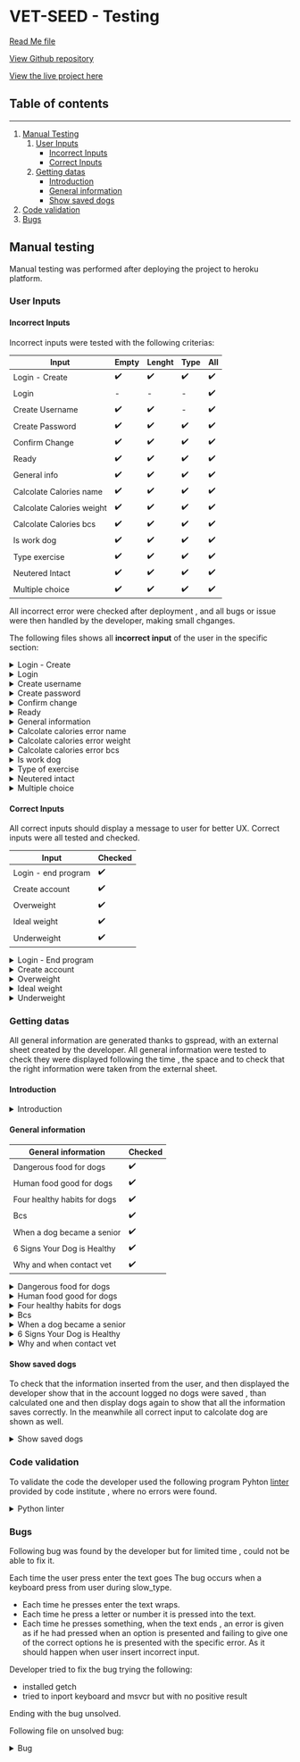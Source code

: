 # **VET-SEED - Testing** 

[Read Me file](/README.md)

[View Github repository](https://github.com/michmattera/vet-seed)

[View the live project here](https://vet-seed.herokuapp.com/)


## **Table of contents**
***
1. [Manual Testing](#manual-Testing)
    1. [User Inputs](#user-inputs)
        - [Incorrect Inputs](#incorrect-inputs)
        - [Correct Inputs](#correct-inputs)
    2. [Getting datas](#getting-datas)
        - [Introduction](#introduction)
        - [General information](#general-information)
        - [Show saved dogs](#show-saved-dogs)
2. [Code validation](#code-validation)
3. [Bugs](#bugs)

## Manual testing

Manual testing was performed after deploying the project to heroku platform.

### User Inputs


#### Incorrect Inputs

Incorrect inputs were tested with the following criterias:

| Input | Empty | Lenght | Type | All |
| --- | --- | --- | --- | --- |
|  Login - Create | :heavy_check_mark: | :heavy_check_mark: | :heavy_check_mark: | :heavy_check_mark: |
| Login | - | - | - | :heavy_check_mark: |
| Create Username | :heavy_check_mark: | :heavy_check_mark: | - | :heavy_check_mark: |
| Create Password | :heavy_check_mark: | :heavy_check_mark: | :heavy_check_mark: | :heavy_check_mark: |
| Confirm Change | :heavy_check_mark: | :heavy_check_mark: | :heavy_check_mark: | :heavy_check_mark: |
| Ready | :heavy_check_mark: | :heavy_check_mark: | :heavy_check_mark: | :heavy_check_mark: |
| General info | :heavy_check_mark: | :heavy_check_mark: | :heavy_check_mark: | :heavy_check_mark: |
|  Calcolate Calories name | :heavy_check_mark: | :heavy_check_mark: | :heavy_check_mark: | :heavy_check_mark: |
|  Calcolate Calories weight | :heavy_check_mark: | :heavy_check_mark: | :heavy_check_mark: | :heavy_check_mark: |
|  Calcolate Calories bcs | :heavy_check_mark: | :heavy_check_mark: | :heavy_check_mark: | :heavy_check_mark: |
|  Is work dog | :heavy_check_mark: | :heavy_check_mark: | :heavy_check_mark: | :heavy_check_mark: |
|  Type exercise | :heavy_check_mark: | :heavy_check_mark: | :heavy_check_mark: | :heavy_check_mark: |
|  Neutered Intact | :heavy_check_mark: | :heavy_check_mark: | :heavy_check_mark: | :heavy_check_mark: |
| Multiple choice | :heavy_check_mark: | :heavy_check_mark: | :heavy_check_mark: | :heavy_check_mark: |

All incorrect error were checked after deployment , and all bugs or issue were then handled by the developer, making small chganges.

The following files shows all **incorrect input** of the user in the specific section:



<details>
<summary> Login - Create</summary>

![Error Login - Create](assets/images/testing-files/errors-login-create.gif)

</details>

<details>
<summary> Login</summary>

![Error login](assets/images/testing-files/error-login.gif)

</details>

<details>
<summary> Create username</summary>

![Error username](assets/images/testing-files/error-username.gif)

</details>

<details>
<summary> Create password</summary>

![Error password](assets/images/testing-files/error-password.gif)

</details>

<details>
<summary> Confirm change</summary>

![Error password](assets/images/testing-files/error-confirm-change.gif)

</details>

<details>
<summary> Ready</summary>

![Error password](assets/images/testing-files/error-ready.gif)

</details>

<details>
<summary> General information</summary>

![General information](assets/images/testing-files/error-general-info.gif)

</details>

<details>
<summary> Calcolate calories error name</summary>

![Error calc-calories name](assets/images/testing-files/error-calc-calories-name.gif)

</details>

<details>
<summary> Calcolate calories error weight</summary>

![Error calc-calories weight](assets/images/testing-files/error-calc-calories-weight.gif)

</details>

<details>
<summary> Calcolate calories error bcs</summary>

![Error calc-calories bcs](assets/images/testing-files/error-calc-calories-bcs.gif)

</details>

<details>
<summary> Is work dog</summary>

![Error is work dog](assets/images/testing-files/error-work-dog.gif)

</details>

<details>
<summary> Type of exercise</summary>

![Error type of exercise](assets/images/testing-files/error-type-exercise.gif)

</details>

<details>
<summary> Neutered intact</summary>

![Error neutered intact](assets/images/testing-files/error-neutered-intact.gif)

</details>

<details>
<summary> Multiple choice</summary>

![Error multiple choice](assets/images/testing-files/error-multiple-choice.gif)

</details>


#### Correct Inputs


All correct inputs should display a message to user for better UX.
Correct inputs were all tested and checked.


| Input | Checked |
| --- | --- |
| Login - end program| :heavy_check_mark: |
| Create account | :heavy_check_mark: |
| Overweight|  :heavy_check_mark: |
| Ideal weight | :heavy_check_mark: |
| Underweight | :heavy_check_mark:|



<details>
<summary> Login - End program</summary>

![Login - End program](assets/images/testing-files/correct-login-end-program.gif)

</details>

<details>
<summary> Create account</summary>

![Create account](assets/images/testing-files/create-account.gif)

</details>

<details>
<summary> Overweight</summary>

![Overweight](assets/images/testing-files/overweight.gif)

</details>

<details>
<summary> Ideal weight</summary>

![Ideal weight](assets/images/testing-files/ideal-weight.gif)

</details>

<details>
<summary> Underweight</summary>

![Underweight](assets/images/testing-files/underweight.gif)

</details>

### Getting datas


All general information are generated thanks to gspread, with an external sheet created by the developer.
All general information were tested to check they were displayed following the time , the space and to check that the right information were taken from the external sheet.

#### Introduction

<details>
<summary> Introduction</summary>

![Introduction](assets/images/testing-files/intro.gif)

</details>



#### General information

| General information | Checked |
| --- | --- |
| Dangerous food for dogs | :heavy_check_mark: |
| Human food good for dogs | :heavy_check_mark: |
| Four healthy habits for dogs |  :heavy_check_mark: |
| Bcs | :heavy_check_mark: |
| When a dog became a senior | :heavy_check_mark:|
| 6 Signs Your Dog is Healthy | :heavy_check_mark:|
| Why and when contact vet | :heavy_check_mark:|

<details>
<summary> Dangerous food for dogs </summary>

![Dangerous food for dogs](assets/images/testing-files/gen-info-one.gif)

</details>

<details>
<summary> Human food good for dogs </summary>

![Human food good for dogs](assets/images/testing-files/gen-info-three.gif)

</details>

<details>
<summary> Four healthy habits for dogs </summary>

![Four healthy habits for dogs](assets/images/testing-files/gen-info-four.gif)

</details>

<details>
<summary> Bcs </summary>

![Bcs](assets/images/testing-files/gen-info-two.gif)

</details>

<details>
<summary> When a dog became a senior </summary>

![When a dog became a senior](assets/images/testing-files/gen-info-five.gif)

</details>

<details>
<summary> 6 Signs Your Dog is Healthy </summary>

![6 Signs Your Dog is Healthy ](assets/images/testing-files/gen-info-six.gif)

</details>

<details>
<summary>Why and when contact vet </summary>

![Why and when contact vet](assets/images/testing-files/gen-info-seven.gif)

</details>



#### Show saved dogs

To check that the information inserted from the user, and then displayed the developer show that in the account logged no dogs were saved , than calculated one and then display dogs again to show that all the information saves correctly.
In the meanwhile all correct input to calcolate dog are shown as well.

<details>
<summary>Show saved dogs</summary>

![Show saved dogs](assets/images/testing-files/show-dogs.gif)

</details>


### Code validation 

To validate the code the developer used the following program Pyhton [linter](https://pep8ci.herokuapp.com/ "Link for python linter") provided by code institute , where no errors were found.

<details>
<summary>Python linter</summary>

![Python linter](assets/images/testing-files/python-linter.gif)

</details>


### Bugs

Following bug was found by the developer but for limited time , could not be able to fix it.

Each time the user press enter the text goes 
The bug occurs when a keyboard press from user during slow_type.

- Each time he presses enter the text wraps.
- Each time he press a letter or number it is pressed into the text.
- Each time he presses something,  when the text ends , an error is given as if he had pressed when an option is presented and failing to give one of the correct options he is presented with the specific error. As it should happen when user insert incorrect input.


Developer tried to fix the bug trying the following:

-  installed getch
- tried to inport keyboard and msvcr but with no positive result

Ending with the bug unsolved.

Following file on unsolved bug:

<details>
<summary>Bug</summary>

![Bug](assets/images/testing-files/known-bug-keyboard.gif)

</details>










